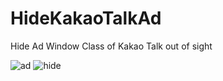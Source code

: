# HideKakaoTalkAd

Hide Ad Window Class of Kakao Talk out of sight<br>

![ad](https://user-images.githubusercontent.com/32415358/54832120-ec37e100-4cfe-11e9-8b77-cca1b53e82c9.PNG)
![hide](https://user-images.githubusercontent.com/32415358/54832226-1db0ac80-4cff-11e9-8eb2-13bd5d65d46d.PNG)

